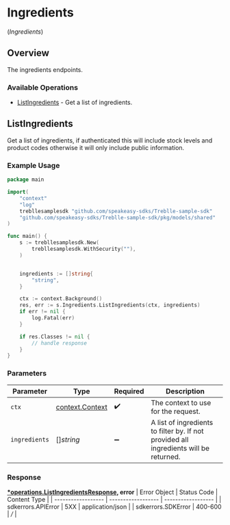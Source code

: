 # Ingredients
(*Ingredients*)

## Overview

The ingredients endpoints.

### Available Operations

* [ListIngredients](#listingredients) - Get a list of ingredients.

## ListIngredients

Get a list of ingredients, if authenticated this will include stock levels and product codes otherwise it will only include public information.

### Example Usage

```go
package main

import(
	"context"
	"log"
	trebllesamplesdk "github.com/speakeasy-sdks/Treblle-sample-sdk"
	"github.com/speakeasy-sdks/Treblle-sample-sdk/pkg/models/shared"
)

func main() {
    s := trebllesamplesdk.New(
        trebllesamplesdk.WithSecurity(""),
    )


    ingredients := []string{
        "string",
    }

    ctx := context.Background()
    res, err := s.Ingredients.ListIngredients(ctx, ingredients)
    if err != nil {
        log.Fatal(err)
    }

    if res.Classes != nil {
        // handle response
    }
}
```

### Parameters

| Parameter                                                                             | Type                                                                                  | Required                                                                              | Description                                                                           |
| ------------------------------------------------------------------------------------- | ------------------------------------------------------------------------------------- | ------------------------------------------------------------------------------------- | ------------------------------------------------------------------------------------- |
| `ctx`                                                                                 | [context.Context](https://pkg.go.dev/context#Context)                                 | :heavy_check_mark:                                                                    | The context to use for the request.                                                   |
| `ingredients`                                                                         | []*string*                                                                            | :heavy_minus_sign:                                                                    | A list of ingredients to filter by. If not provided all ingredients will be returned. |


### Response

**[*operations.ListIngredientsResponse](../../pkg/models/operations/listingredientsresponse.md), error**
| Error Object       | Status Code        | Content Type       |
| ------------------ | ------------------ | ------------------ |
| sdkerrors.APIError | 5XX                | application/json   |
| sdkerrors.SDKError | 400-600            | */*                |
